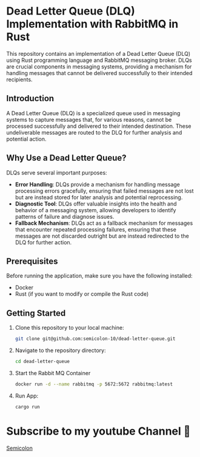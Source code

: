 # Dead Letter Queue (DLQ) Implementation with RabbitMQ in Rust

This repository contains an implementation of a Dead Letter Queue (DLQ) using Rust programming language and RabbitMQ messaging broker. DLQs are crucial components in messaging systems, providing a mechanism for handling messages that cannot be delivered successfully to their intended recipients.

## Introduction

A Dead Letter Queue (DLQ) is a specialized queue used in messaging systems to capture messages that, for various reasons, cannot be processed successfully and delivered to their intended destination. These undeliverable messages are routed to the DLQ for further analysis and potential action.

## Why Use a Dead Letter Queue?

DLQs serve several important purposes:

- **Error Handling**: DLQs provide a mechanism for handling message processing errors gracefully, ensuring that failed messages are not lost but are instead stored for later analysis and potential reprocessing.
- **Diagnostic Tool**: DLQs offer valuable insights into the health and behavior of a messaging system, allowing developers to identify patterns of failure and diagnose issues.
- **Fallback Mechanism**: DLQs act as a fallback mechanism for messages that encounter repeated processing failures, ensuring that these messages are not discarded outright but are instead redirected to the DLQ for further action.

## Prerequisites

Before running the application, make sure you have the following installed:

- Docker
- Rust (if you want to modify or compile the Rust code)

## Getting Started

1. Clone this repository to your local machine:

    ```bash
    git clone git@github.com:semicolon-10/dead-letter-queue.git
    ```

2. Navigate to the repository directory:

    ```bash
    cd dead-letter-queue
    ```

3. Start the Rabbit MQ Container

    ```bash
    docker run -d --name rabbitmq -p 5672:5672 rabbitmq:latest
    ```
    
4. Run App:

    ```bash
    cargo run
    ```

# Subscribe to my youtube Channel 🎥

[Semicolon](https://www.youtube.com/@Semicolon10)
